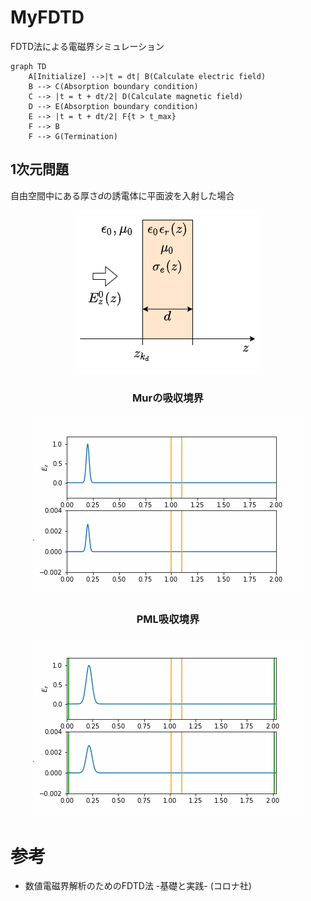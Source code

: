 # MyFDTD
FDTD法による電磁界シミュレーション

```mermaid
graph TD
    A[Initialize] -->|t = dt| B(Calculate electric field)
    B --> C(Absorption boundary condition)
    C --> |t = t + dt/2| D(Calculate magnetic field)
    D --> E(Absorption boundary condition)
    E --> |t = t + dt/2| F{t > t_max}
    F --> B
    F --> G(Termination)
```

## 1次元問題
自由空間中にある厚さ$d$の誘電体に平面波を入射した場合
<div align="center">
    <img src="img/1d-mur/problem.png">
</div>
<div align="center">
    <div>
        <h3>Murの吸収境界</h3>
        <img src="img/1d-mur/animation.gif">
    </div>
    <div>
        <h3>PML吸収境界</h3>
        <img src="img/1d-pml/animation.gif">
    </div>
</div>

# 参考
- 数値電磁界解析のためのFDTD法 -基礎と実践- (コロナ社)